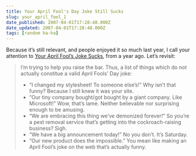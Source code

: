 ```yaml
---
title: Your April Fool's Day Joke Still Sucks
slug: your_april_fool_1
date_published: 2007-04-01T17:28:48.000Z
date_updated: 2007-04-01T17:28:48.000Z
tags: [random ha-ha]
---
```


Because it’s still relevant, and people enjoyed it so much last year, I call your attention to [Your April Fool’s Joke Sucks](http://www.dashes.com/anil/2006/03/your-april-fool.html), from a year ago. Let’s revisit:

> I’m trying to help you raise the bar. Thus, a list of things which do not actually constitue a valid April Fools’ Day joke:
> 
> - “I changed my stylesheet! To someone else’s!” Why isn’t that funny? Because I still knew it was your site.
> - “Our tiny company bought/got bought by a giant company. Like Microsoft!” Wow, that’s lame. Neither believable nor surprising enough to be amusing.
> - “We are embracing this thing we’ve demonized forever!” So you’re a pest removal service that’s getting into the cockroach-raising business? Sigh.
> - “We have a big announcement today!” No you don’t. It’s Saturday.
> - “Our new product does the impossible.” You mean like making an April Fool’s joke on the web that’s actually funny.
